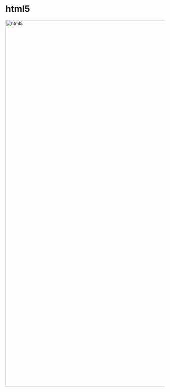 # html5
<img width="1159" alt="html5" src="https://user-images.githubusercontent.com/68810400/121416278-3eb85300-c986-11eb-923b-c693afe9a4fd.png">
